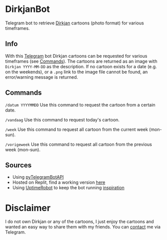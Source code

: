 # DirkjanBot

Telegram bot to retrieve [Dirkjan](https://dirkjan.nl/) cartoons (photo format) for various timeframes.

## Info
With this [Telegram](https://telegram.org) bot Dirkjan cartoons can be requested for various timeframes (see [Commands](#commands)). The cartoons are returned as an image with `Dirkjan YYYY-MM-DD` as the description. If no cartoon exists for a date (e.g. on the weekends), or a `.png` link to the image file cannot be found, an error/warning message is returned. 

## Commands
`/datum YYYYMMDD`
Use this command to request the cartoon from a certain date.

`/vandaag`
Use this command to request today's cartoon.

`/week`
Use this command to request all cartoon from the current week (mon-sun).

`/vorigeweek`
Use this command to request all cartoon from the previous week (mon-sun).

## Sources
- Using [pyTelegramBotAPI](https://github.com/eternnoir/pyTelegramBotAPI)
- Hosted on Replit, find a working version [here](https://replit.com/@mijnaam/DirkjanBot)
- Using [UptimeRobot](https://uptimerobot.com) to keep the bot running [inspiration](https://youtu.be/SPTfmiYiuok)

# Disclaimer
I do not own Dirkjan or any of the cartoons, I just enjoy the cartoons and wanted an easy way to share them with my friends. You can [contact](https://t.me/mijnaam) me via Telegram.
